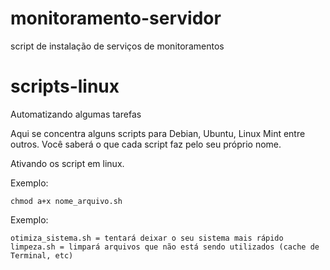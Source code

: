 # monitoramento-servidor
 script de instalação de serviços de monitoramentos

# scripts-linux

Automatizando algumas tarefas

Aqui se concentra alguns scripts para Debian, Ubuntu, Linux Mint entre outros. Você saberá o que cada script faz pelo seu próprio nome.

Ativando os script em linux.

Exemplo:

    chmod a+x nome_arquivo.sh

Exemplo:

    otimiza_sistema.sh = tentará deixar o seu sistema mais rápido
    limpeza.sh = limpará arquivos que não está sendo utilizados (cache de Terminal, etc)
